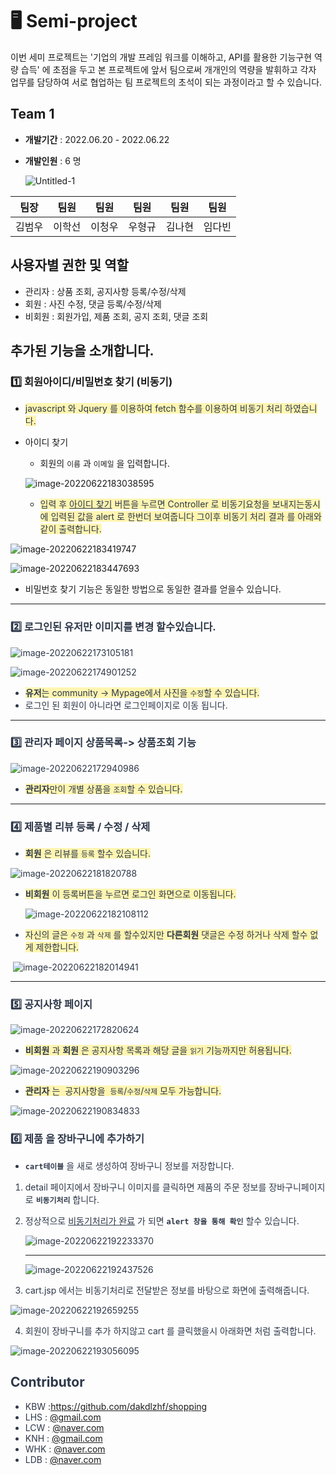 

# 🖥️ Semi-project

이번 세미 프로젝트는  '기업의 개발 프레임 워크를 이해하고, API를 활용한 기능구현 역량 습득' 에 초점을 두고 본 프로젝트에 앞서 팀으로써 개개인의 역량을 발휘하고 각자 업무를 담당하여 서로 협업하는 팀 프로젝트의 초석이 되는 과정이라고 할 수 있습니다.





## Team 1

- **개발기간** :  2022.06.20 - 2022.06.22

- **개발인원** :  6 명

  

  ![Untitled-1](https://user-images.githubusercontent.com/101780699/174955026-3f5c32d2-83e5-47b1-b67e-6e37cd34eeea.jpg)

| 팀장   | 팀원   | 팀원   | 팀원   | 팀원   | 팀원   |
| ------ | ------ | ------ | ------ | ------ | ------ |
| 김범우 | 이학선 | 이청우 | 우형규 | 김나현 | 임다빈 |







## 사용자별 권한 및 역할

- 관리자 : 상품 조회, 공지사항 등록/수정/삭제
- 회원  : 사진 수정, 댓글 등록/수정/삭제
- 비회원     : 회원가입, 제품 조회, 공지 조회, 댓글 조회







## 추가된 기능을 소개합니다.



### :one: 회원아이디/비밀번호 찾기 (비동기)

* <span style="color: #2D3748; background-color:#fff5b1;"> javascript 와 Jquery 를 이용하여 fetch 함수를 이용하여 비동기 처리 하였습니다.</span>

* 아이디 찾기

  *  회원의 `이름` 과 `이메일` 을 입력합니다.

    ![image-20220622183038595](https://user-images.githubusercontent.com/80139780/175011940-7bb873ba-cb7e-4dc2-9d10-217eec689e54.png)

  * <span style="color: #2D3748; background-color:#fff5b1;"> 입력 후 <u>아이디 찾기</u> 버튼을 누르면 Controller 로 비동기요청을 보내지는동시에 입력된 값을 alert 로 한번더 보여줍니다 그이후 비동기 처리 결과 를 아래와 같이 출력합니다.</span>

 ![image-20220622183419747](https://user-images.githubusercontent.com/80139780/175043877-45de1040-b47d-4ef3-8ef3-8d2591d20de0.png)

  

  ![image-20220622183447693](https://user-images.githubusercontent.com/80139780/175012115-7c9799ab-1569-4edc-86a0-697cdb941051.png)

  * 비밀번호 찾기 기능은 동일한 방법으로 동일한 결과를 얻을수 있습니다.





<span style="color: #2D3748; background-color:#fff5b1;">
 
***





### :two:  로그인된 유저만 이미지를 변경 할수있습니다.

![image-20220622173105181](https://user-images.githubusercontent.com/80139780/175012272-50eaaec3-595c-48ae-b1f6-e7833c94db98.png)

![image-20220622174901252](https://user-images.githubusercontent.com/80139780/175012398-38bb461c-a774-4324-93bc-1274010b2205.png)



* <span style="color: #2D3748; background-color:#fff5b1;"> **유저**는 community -> Mypage에서 사진을 `수정`할 수 있습니다.</span>
* 로그인 된 회원이 아니라면 로그인페이지로 이동 됩니다.

  
***


### :three:  관리자 페이지 상품목록-> 상품조회 기능

![image-20220622172940986](https://user-images.githubusercontent.com/80139780/175012564-35a19567-66ee-4a2f-8ac9-41c15912722b.png)



* <span style="color: #2D3748; background-color:#fff5b1;"> **관리자**만이 개별 상품을 `조회`할 수 있습니다.</span>



***
  

### :four: 제품별  리뷰 등록 / 수정 / 삭제  



* <span style="color: #2D3748; background-color:#fff5b1;"> **회원** 은 리뷰를 `등록` 할수 있습니다.</span>

![image-20220622181820788](https://user-images.githubusercontent.com/80139780/175012673-5f7362b6-5b54-4e80-9493-0f577d37936e.png)



* <span style="color: #2D3748; background-color:#fff5b1;"> **비회원** 이 등록버튼을 누르면 로그인 화면으로 이동됩니다.</span>

  ![image-20220622182108112](https://user-images.githubusercontent.com/80139780/175012812-e9c60571-96c3-4d51-827c-4e19f1088128.png)



* <span style="color: #2D3748; background-color:#fff5b1;"> 자신의 글은 `수정` 과 `삭제` 를 할수있지만 **다른회원** 댓글은 수정 하거나 삭제 할수 없게 제한합니다.</span>

​	![image-20220622182014941](https://user-images.githubusercontent.com/80139780/175012919-9d7f34ad-0cae-44dd-bc72-9a461eab0fc0.png)


***
  

###  :five: 공지사항 페이지    

![image-20220622172820624](https://user-images.githubusercontent.com/80139780/175013058-597a44fa-6f78-4cd3-928c-8e7f6749bae0.png)



* <span style="color: #2D3748; background-color:#fff5b1;">**비회원** 과 **회원** 은 공지사항 목록과 해당 글을 `읽기` 기능까지만 허용됩니다.</span>

![image-20220622190903296](https://user-images.githubusercontent.com/80139780/175013147-814b995f-84db-4e83-9de3-6dec75ad88c4.png)

* <span style="color: #2D3748; background-color:#fff5b1;"> **관리자** 는  공지사항을  `등록`/`수정`/`삭제` 모두 가능합니다.</span>

![image-20220622190834833](https://user-images.githubusercontent.com/80139780/175013200-50665c3f-d453-4d3e-b66e-f7fce142f9f3.png)

### :six: 제품 을 장바구니에 추가하기

*  **`cart테이블`** 을 새로 생성하여 장바구니 정보를 저장합니다.

1) detail 페이지에서 장바구니 이미지를 클릭하면 제품의 주문 정보를  장바구니페이지로 **`비동기처리`** 합니다.

2) 정상적으로 <u>비동기처리가 완료</u> 가 되면 **`alert 창을 통해 확인`** 할수 있습니다.

   ![image-20220622192233370](https://user-images.githubusercontent.com/80139780/175013243-d3a093d4-323d-43ae-8958-f37c648a26bf.png)

   ***

   ![image-20220622192437526](https://user-images.githubusercontent.com/80139780/175013267-8769616f-cb74-4a20-b9ae-7bd72b27b810.png)

3) cart.jsp 에서는 비동기처리로 전달받은 정보를 바탕으로 화면에 출력해줍니다.

   

 ![image-20220622192659255](https://user-images.githubusercontent.com/80139780/175013296-e452e249-7cfb-4afa-b2b8-3176ce01f439.png)

   

4) 회원이 장바구니를 추가 하지않고 cart 를 클릭했을시 아래화면 처럼 출력합니다.

![image-20220622193056095](https://user-images.githubusercontent.com/80139780/175013337-e02a2bf0-b744-4282-81ef-8f24387ff7bb.png)












## Contributor

- KBW :https://github.com/dakdlzhf/shopping
- LHS  : [@gmail.com](mailto:@gmail.com)
- LCW : [@naver.com](mailto:@naver.com)
- KNH : [@gmail.com](mailto:@gmail.com)
- WHK : [@naver.com](mailto:@naver.com)
- LDB : [@naver.com](mailto:@naver.com)
